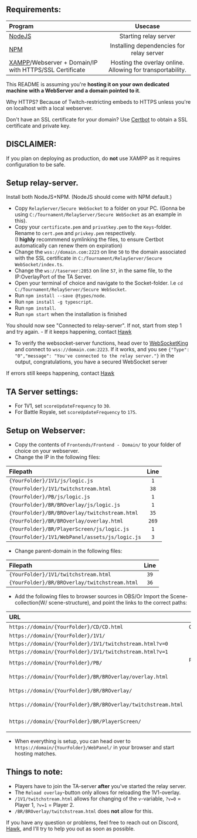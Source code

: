 ## Requirements:
| Program | Usecase  |
| :--- | :---: |
| [NodeJS](https://nodejs.org/en/download/) | Starting relay server |
| [NPM](https://docs.npmjs.com/downloading-and-installing-node-js-and-npm) | Installing dependencies for relay server |
| [XAMPP](https://www.apachefriends.org/download.html)/Webserver + Domain/IP with HTTPS/SSL Certificate | Hosting the overlay online. Allowing for transportability. |

This README is assuming you're **hosting it on your own dedicated machine with a WebServer and a domain pointed to it**.

Why HTTPS? Because of Twitch-restricting embeds to HTTPS unless you're on localhost with a local webserver.

Don't have an SSL certificate for your domain? Use [Certbot](https://certbot.eff.org/instructions) to obtain a SSL certificate and private key.


## DISCLAIMER: 
If you plan on deploying as production, do **not** use XAMPP as it requires configuration to be safe. 

## Setup relay-server.
Install both NodeJS+NPM. (NodeJS should come with NPM default.)

- Copy `RelayServer/Secure WebSocket` to a folder on your PC. (Gonna be using `C:/Tournament/RelayServer/Secure WebSocket` as an example in this).
- Copy your `certificate.pem` and `privatkey.pem` to the `Keys`-folder. Rename to `cert.pem` and `privkey.pem` respectively. \
(I **highly** recommmend symlinking the files, to ensure Certbot automatically can renew them on expiration)
- Change the `wss://domain.com:2223` on line `50` to the domain associated with the SSL certificate in `C:/Tournament/RelayServer/Secure WebSocket/index.ts`.
- Change the `ws://taserver:2053` on line `57`, in the same file, to the IP:OverlayPort of the TA Server.
- Open your terminal of choice and navigate to the Socket-folder. I.e `cd C:/Tournament/RelayServer/Secure WebSocket`.
- Run `npm install --save @types/node`.
- Run `npm install -g typescript`.
- Run `npm install`.
- Run `npm start` when the installation is finished

You should now see "Connected to relay-server". If not, start from step 1 and try again. - If it keeps happening, contact [Hawk](https://discordapp.com/users/592779895084679188)
- To verify the websocket-server functions, head over to [WebSocketKing](https://websocketking.com/) and connect to `wss://domain.com:2223`.
If it works, and you see `{"Type": "0","message": "You've connected to the relay server."}` in the output, congratulations, you have a secured WebSocket server

If errors still keeps happening, contact [Hawk](https://discordapp.com/users/592779895084679188)

## TA Server settings:
- For 1V1, set `scoreUpdateFrequency` to `30`.
- For Battle Royale, set `scoreUpdateFrequency` to `175`.

## Setup on Webserver:
- Copy the contents of `Frontends/Frontend - Domain/` to your folder of choice on your webserver.
- Change the IP in the following files:

| Filepath | Line  |
| :--- | :---: |
| `{YourFolder}/1V1/js/logic.js` | `1` |
| `{YourFolder}/1V1/twitchstream.html` | `38` |
| `{YourFolder}/PB/js/logic.js` | `1` |
| `{YourFolder}/BR/BROverlay/js/logic.js` | `1` |
| `{YourFolder}/BR/BROverlay/twitchstream.html` | `35` |
| `{YourFolder}/BR/BROverlay/overlay.html` | `269` |
| `{YourFolder}/BR/PlayerScreen/js/logic.js` | `1` |
| `{YourFolder}/1V1/WebPanel/assets/js/logic.js` | `3` |

- Change parent-domain in the following files:

| Filepath | Line  |
| :--- | :---: |
| `{YourFolder}/1V1/twitchstream.html` | `39` |
| `{YourFolder}/BR/BROverlay/twitchstream.html` | `36` |

- Add the following files to browser sources in OBS/Or Import the Scene-collection(W/ scene-structure), and point the links to the correct paths:

| URL | Scene  | Order | Resolution |
| :--- | :---: | :---: | :---: |
| `https://domain/{YourFolder}/CD/CD.html` | `Countdown` | - | `1920x1080`|
| `https://domain/{YourFolder}/1V1/` | `1V1` | `Top` | `1920x1080`|
| `https://domain/{YourFolder}/1V1/twitchstream.html?v=0` | `1V1` | `Bottom` | `1920x1080` |
| `https://domain/{YourFolder}/1V1/twitchstream.html?v=1` | `1V1` | `Bottom` | `1920x1080` |
| `https://domain/{YourFolder}/PB/` | `Picks and Bans` | `Top` | `1920x1080` |
| `https://domain/{YourFolder}/BR/BROverlay/overlay.html` | `Battle Royale` | `Top` | `2560x1140` |
| `https://domain/{YourFolder}/BR/BROverlay/` | `Battle Royale` | `Bottom` | `1920x1080` |
| `https://domain/{YourFolder}/BR/BROverlay/twitchstream.html` | `Battle Royale` | `Bottom` | `1920x1080` |
| `https://domain/{YourFolder}/BR/PlayerScreen/` | `Battle Royale Players` | `Top` | `1920x1080` |

- When everything is setup, you can head over to `https://domain/{YourFolder}/WebPanel/` in your browser and start hosting matches.

## Things to note:
- Players have to join the TA-server **after** you've started the relay server. 
- The `Reload overlay`-button only allows for reloading the 1V1-overlay.
- `/1V1/twitchstream.html` allows for changing of the `v`-variable, `?v=0` = Player 1, `?v=1` = Player 2.
- `/BR/BROverlay/twitchstream.html` does **not** allow for this.

If you have any question or problems, feel free to reach out on Discord, [Hawk](https://discordapp.com/users/592779895084679188), and I'll try to help you out as soon as possible.
